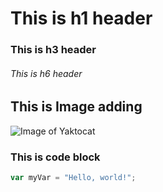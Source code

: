 # This is h1 header
### This is h3 header
###### This is h6 header


## This is Image adding 
![Image of Yaktocat](https://octodex.github.com/images/yaktocat.png)

### This is code block 
``` javascript
var myVar = "Hello, world!";
```
